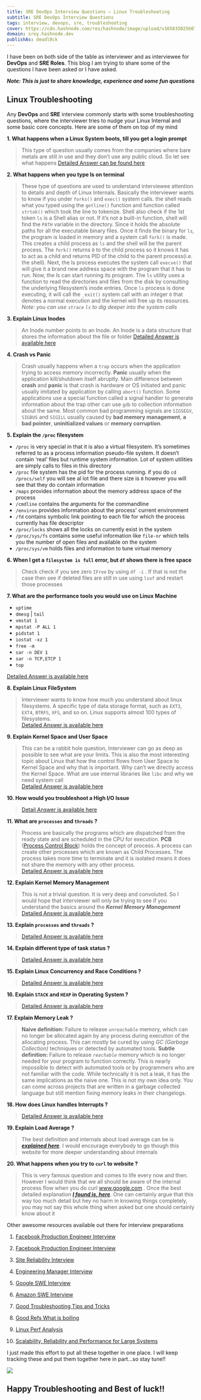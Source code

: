 ```yaml
---
title: SRE DevOps Interview Questions — Linux Troubleshooting
subtitle: SRE DevOps Interview Questions
tags: interview, devops, sre, troubleshooting
cover: https://cdn.hashnode.com/res/hashnode/image/upload/v1658350256075/Qe6ZpmMxX.png?auto=compress
domain: sroy.hashnode.dev
publishAs: deadl0ck
---
```


I have been on both side of the table as interviewer and as interviewee for **DevOps** and **SRE Roles**. This blog I am trying to share some of the questions I have been asked or I have asked.

_**Note: This is just to share knowledge, experience and some fun questions**_

## Linux Troubleshooting

Any **DevOps** and **SRE** interview commonly starts with some troubleshooting questions, where the interviewer tries to nudge your Linux Internal and some basic core concepts. Here are some of them on top of my mind

**1. What happens when a Linux System boots, till you get a login prompt**
>  This type of question usually comes from the companies where bare metals are still in use and they don’t use any public cloud. So let see what happens
> [Detailed Answer can be found here](https://opensource.com/article/17/2/linux-boot-and-startup)

**2. What happens when you type ls on terminal**
>  These type of questions are used to understand interviewee attention to details and depth of Linux Internals. Basically the interviewer wants to know if you under `forks()` and `exec()` system calls.
>  the shell reads what you typed using the `getline()` function and function called `strtok()` which took the line to tokenize. Shell also check if the 1st token `ls` is a Shell alias or not. If it’s not a built-in function, shell will find the `PATH` variable in the directory. Since it holds the absolute paths for all the executable binary files. Once it finds the binary for `ls`, the program is loaded in memory and a system call `fork()` is made. This creates a child process as `ls` and the shell will be the parent process. The `fork()` returns `0` to the child process so it knows it has to act as a child and returns PID of the child to the parent process(i.e. the shell).
>  Next, the ls process executes the system call `execve()` that will give it a brand new address space with the program that it has to run. Now, the ls can start running its program. The `ls` utility uses a function to read the directories and files from the disk by consulting the underlying filesystem’s inode entries.
>  Once `ls` process is done executing, it will call the `_exit()` system call with an integer `0` that denotes a normal execution and the kernel will free up its resources.
>  _Note: you can use `strace` `ls` to dig deeper into the system calls_

**3. Explain Linux Inodes**
>  An Inode number points to an Inode. An Inode is a data structure that stores the information about the file or folder
>  [Detailed Answer is available here](https://www.thegeekstuff.com/2012/01/linux-inodes)

**4. Crash vs Panic**
>  Crash usually happens when a `trap` occurs when the application trying to access memory incorrectly. **Panic** usually when the application kill/shutdown itself abruptly. Main difference between **crash** and **panic** is that crash is hardware or OS initiated and panic usually imitated by application by calling `abort()` function. Some applications use a special function called a signal handler to generate information about the trap other can use `gdb` to collection information about the same.
>  Most common bad programming signals are `SIGSEGV`, `SIGBUS` and `SIGILL` usually caused by **bad memory management**, **a bad pointer**, **uninitialized values** or **memory corruption**.

**5. Explain the `/proc` filesystem**
>
- `/proc` is very special in that it is also a virtual filesystem. It’s sometimes referred to as a process information pseudo-file system. It doesn’t contain ‘real’ files but runtime system information. Lot of system utilities are simply calls to files in this directory
- `/proc` file system has the pid for the process running. if you do `cd /procs/self` you will see al lot file and there size is `0` however you will see that they do contain information
- `/maps` provides information about the memory address space of the process
- `/cmdline` contains the arguments for the commandline
- `/environ` provides information about the process' current environment
- `/fd` contains symbolic link pointing to each file for which the process currently has file descriptor
- `/proc/locks` shows all the locks on currently exist in the system
- `/proc/sys/fs` contains some useful information like `file-nr` which tells you the number of open files and available on the system
- `/proc/sys/vm` holds files and information to tune virtual memory

**6. When I get a `filesystem is full` error, but `df` shows there is free space**
>  Check check if you see zero `IFree` by using `df -i` . If that is not the case then see if deleted files are still in use using `lsof` and restart those processes

**7. What are the performance tools you would use on Linux Machine**
>
- `uptime`  
- `dmesg` | `tail`  
- `vmstat 1`  
- `mpstat -P ALL 1`  
- `pidstat 1`  
- `iostat -xz 1`  
- `free -m`  
- `sar -n DEV 1`  
- `sar -n TCP,ETCP 1`  
- `top`  

[Detailed Answer is available here](https://netflixtechblog.com/linux-performance-analysis-in-60-000-milliseconds-accc10403c55)

**8. Explain Linux FileSystem**
>  Interviewer wants to know how much you understand about linux filesystems. A specific type of data storage format, such as `EXT3`, `EXT4`, `BTRFS`, `XFS`, and so on. Linux supports almost 100 types of filesystems.  
>  [Detailed Answer is available here](https://opensource.com/life/16/10/introduction-linux-filesystems)

**9. Explain Kernel Space and User Space**
>  This can be a rabbit hole question, Interviewer can go as deep as possible to see what are your limits. This is also the most interesting topic about Linux that how the control flows from User Space to Kernel Space and why that is important. Why can’t we directly access the Kernel Space. What are use internal libraries like `libc` and why we need system call  
>  [Detailed Answer is available here](https://learnlinuxconcepts.blogspot.com/2014/02/kernel-space-and-user-space.html)

**10. How would you troubleshoot a High I/O Issue**
>  [Detail Answer is available here](https://www.howtouselinux.com/post/troubleshoot-high-iowait-issue-on-linux-system)

**11. What are `processes` and `threads` ?**
>  Process are basically the programs which are dispatched from the ready state and are scheduled in the CPU for execution. **PCB** ([Process Control Block](https://www.geeksforgeeks.org/process-table-and-process-control-block-pcb/)) holds the concept of process. A process can create other processes which are known as Child Processes. The process takes more time to terminate and it is isolated means it does not share the memory with any other process.  
>  [Detailed Answer is available here](https://learnlinuxconcepts.blogspot.com/2014/03/process-management.html)

**12. Explain Kernel Memory Management**
>  This is not a trivial question. It is very deep and convoluted. So I would hope that interviewer will only be trying to see if you understand the basics around the _**Kernel Memory Management**_  
>  [Detailed Answer is available here](https://linux-kernel-labs.github.io/refs/heads/master/lectures/memory-management.html)

**13. Explain `processes` and `threads` ?**
>  [Detailed Answer is available here](https://labuladong.gitbook.io/algo-en/v.-common-knowledge/linuxprocess)

**14. Explain different type of task status ?**
>  [Detailed Answer is available here](https://linux-kernel-labs.github.io/refs/heads/master/lectures/processes.html#blocking-and-waking-up-tasks)

**15. Explain Linux Concurrency and Race Conditions ?**
>  [Detailed Answer is available here](https://learnlinuxconcepts.blogspot.com/2014/07/concurrency-and-race-conditions.html)

**16. Explain `STACK` and `HEAP` in Operating System ?**
>  [Detailed Answer is available here](https://learnlinuxconcepts.blogspot.com/2014/02/stack-and-heap.html)

**17. Explain Memory Leak ?**
>  **Naive definition:** Failure to release _`unreachable`_ memory, which can no longer be allocated again by any process during execution of the allocating process. This can mostly be cured by using _GC (Garbage Collection)_ techniques or detected by automated tools.
>  **Subtle definition:** Failure to release _`reachable`_ memory which is no longer needed for your program to function correctly. This is nearly impossible to detect with automated tools or by programmers who are not familiar with the code. While technically it is not a leak, it has the same implications as the naive one. This is not my own idea only. You can come across projects that are written in a garbage collected language but still mention fixing memory leaks in their changelogs.

**18. How does Linux handles Interrupts ?**
>  [Detailed Answer is available here](https://linux-kernel-labs.github.io/refs/heads/master/lectures/interrupts.html)

**19. Explain Load Average ?**
>  The best definition and internals about load average can be is _**[explained here](https://www.brendangregg.com/blog/2017-08-08/linux-load-averages.html)**_. I would encourage everybody to go though this website for more deeper understanding about internals

**20. What happens when you try to `curl` to website ?**
>  This is very famous question and comes to life every now and then. However I would think that we all should be aware of the internal process flow when you do curl www.google.com . Once the best detailed explanation _**[I found is, here](https://github.com/alex/what-happens-when)**_. One can certainly argue that this way too much detail but hey no harm in knowing things completely, you may not say this whole thing when asked but one should certainly know about it

Other awesome resources available out there for interview preparations

 1. [Facebook Production Engineer Interview](https://azalio.wordpress.com/2016/05/29/facebook-production-engineer/)

 2. [Facebook Production Engineer Interview](https://github.com/krishnaramb/FB_Prep/wiki/linkedin)

 3. [Site Reliability Interview](https://yumminhuang.github.io/note/sreinterview/)

 4. [Engineering Manager Interview](https://docs.google.com/document/d/1ckl5roGhYkZAEBfaJHZT_-80upmhfzBZWAGmXvPJd3U/edit#)

 5. [Google SWE Interview](https://igotanoffer.com/blogs/tech/google-software-engineer-interview)

 6. [Amazon SWE Interview](https://igotanoffer.com/blogs/tech/amazon-software-development-engineer-interview)

 7. [Good Troubleshooting Tips and Tricks](https://www.bogotobogo.com/DevOps/DevOps-Sys-Admin-Interview-Questions-Trouble-Shooting-Slow-Application-Performance-BottleNecks-Leaks.php)

 8. [Good Refs What is boiling](https://docs.google.com/spreadsheets/d/1O_qwBKEESxXos-4auFjiU56RemuF2Fic--Mm7ABPvHA/edit#gid=0)

 9. [Linux Perf Analysis](https://www.brendangregg.com/Articles/Netflix_Linux_Perf_Analysis_60s.pdf)

 10. [Scalability, Reliability and Performance for Large Systems](https://github.com/binhnguyennus/awesome-scalability)

I just made this effort to put all these together in one place. I will keep tracking these and put them together here in part…so stay tune!!

![](https://github.com/kodelint/blog-assets/raw/main/images/interview02.png)

## Happy Troubleshooting and Best of luck!!
